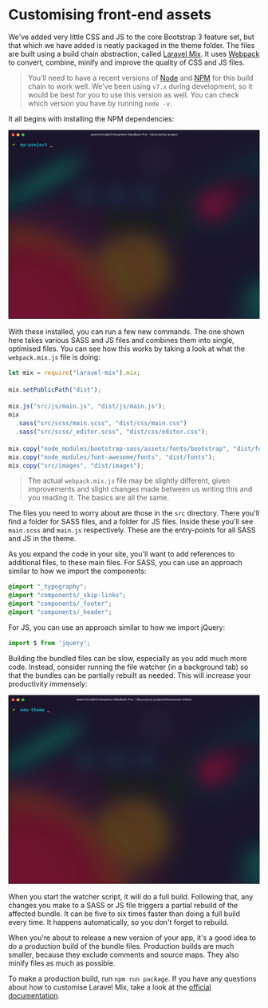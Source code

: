 # Customising front-end assets

We've added very little CSS and JS to the core Bootstrap 3 feature set, but that which we have added is neatly packaged in the theme folder. The files are built using a build chain abstraction, called [Laravel Mix](https://laravel.com/docs/5.4/mix). It uses [Webpack](https://webpack.github.io) to convert, combine, minify and improve the quality of CSS and JS files.

> You'll need to have a recent versions of [Node](https://nodejs.org/en/) and [NPM](https://www.npmjs.com/) for this build chain to work well. We've been using `v7.x` during development, so it would be best for you to use this version as well. You can check which version you have by running `node -v`.

It all begins with installing the NPM dependencies:

![Install build chain dependencies](images/install-build-chain-dependencies.gif)

With these installed, you can run a few new commands. The one shown here takes various SASS and JS files and combines them into single, optimised files. You can see how this works by taking a look at what the `webpack.mix.js` file is doing:

```js
let mix = require("laravel-mix").mix;

mix.setPublicPath("dist");

mix.js("src/js/main.js", "dist/js/main.js");
mix
  .sass("src/scss/main.scss", "dist/css/main.css")
  .sass("src/scss/_editor.scss", "dist/css/editor.css");

mix.copy("node_modules/bootstrap-sass/assets/fonts/bootstrap", "dist/fonts");
mix.copy("node_modules/font-awesome/fonts", "dist/fonts");
mix.copy("src/images", "dist/images");
```

> The actual `webpack.mix.js` file may be slightly different, given improvements and slight changes made between us writing this and you reading it. The basics are all the same.

The files you need to worry about are those in the `src` directory. There you'll find a folder for SASS files, and a folder for JS files. Inside these you'll see `main.scss` and `main.js` respectively. These are the entry-points for all SASS and JS in the theme.

As you expand the code in your site, you'll want to add references to additional files, to these main files. For SASS, you can use an approach similar to how we import the components:

```css
@import "_typography";
@import "components/_skip-links";
@import "components/_footer";
@import "components/_header";
```

For JS, you can use an approach similar to how we import jQuery:

```js
import $ from 'jquery';
```

Building the bundled files can be slow, especially as you add much more code. Instead, consider running the file watcher (in a background tab) so that the bundles can be partially rebuilt as needed. This will increase your productivity immensely:

![Using the watcher](images/using-the-watcher.gif)

When you start the watcher script, it will do a full build. Following that, any changes you make to a SASS or JS file triggers a partial rebuild of the affected bundle. It can be five to six times faster than doing a full build every time. It happens automatically, so you don't forget to rebuild.

When you're about to release a new version of your app, it's a good idea to do a production build of the bundle files. Production builds are much smaller, because they exclude comments and source maps. They also minify files as much as possible.

To make a production build, run `npm run package`. If you have any questions about how to customise Laravel Mix, take a look at the [official documentation](https://github.com/JeffreyWay/laravel-mix/tree/master/docs).
